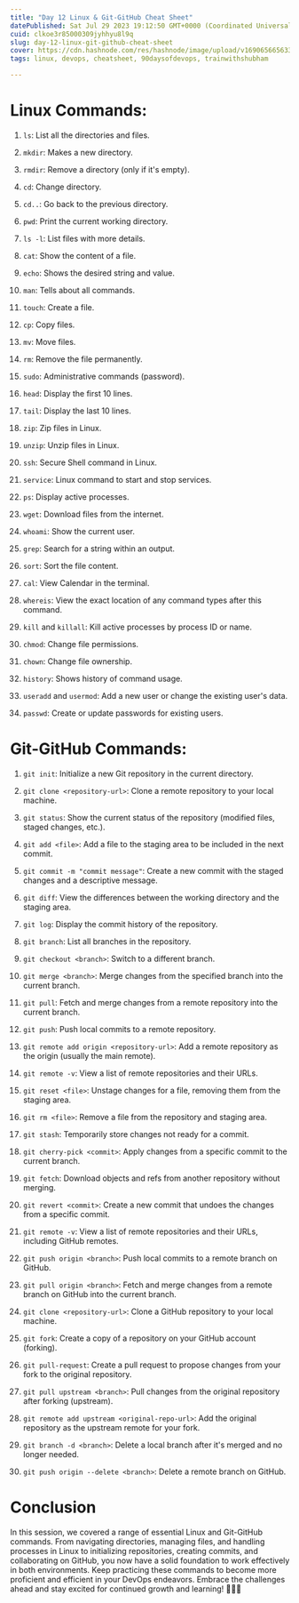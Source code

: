 ```yaml
---
title: "Day 12 Linux & Git-GitHub Cheat Sheet"
datePublished: Sat Jul 29 2023 19:12:50 GMT+0000 (Coordinated Universal Time)
cuid: clkoe3r85000309jyhhyu8l9q
slug: day-12-linux-git-github-cheat-sheet
cover: https://cdn.hashnode.com/res/hashnode/image/upload/v1690656656333/df313450-567c-4582-a343-4c7a264cc910.jpeg
tags: linux, devops, cheatsheet, 90daysofdevops, trainwithshubham

---
```


# Linux Commands:

1. `ls`: List all the directories and files.
    
2. `mkdir`: Makes a new directory.
    
3. `rmdir`: Remove a directory (only if it's empty).
    
4. `cd`: Change directory.
    
5. `cd..`: Go back to the previous directory.
    
6. `pwd`: Print the current working directory.
    
7. `ls -l`: List files with more details.
    
8. `cat`: Show the content of a file.
    
9. `echo`: Shows the desired string and value.
    
10. `man`: Tells about all commands.
    
11. `touch`: Create a file.
    
12. `cp`: Copy files.
    
13. `mv`: Move files.
    
14. `rm`: Remove the file permanently.
    
15. `sudo`: Administrative commands (password).
    
16. `head`: Display the first 10 lines.
    
17. `tail`: Display the last 10 lines.
    
18. `zip`: Zip files in Linux.
    
19. `unzip`: Unzip files in Linux.
    
20. `ssh`: Secure Shell command in Linux.
    
21. `service`: Linux command to start and stop services.
    
22. `ps`: Display active processes.
    
23. `wget`: Download files from the internet.
    
24. `whoami`: Show the current user.
    
25. `grep`: Search for a string within an output.
    
26. `sort`: Sort the file content.
    
27. `cal`: View Calendar in the terminal.
    
28. `whereis`: View the exact location of any command types after this command.
    
29. `kill` and `killall`: Kill active processes by process ID or name.
    
30. `chmod`: Change file permissions.
    
31. `chown`: Change file ownership.
    
32. `history`: Shows history of command usage.
    
33. `useradd` and `usermod`: Add a new user or change the existing user's data.
    
34. `passwd`: Create or update passwords for existing users.
    

# Git-GitHub Commands:

1. `git init`: Initialize a new Git repository in the current directory.
    
2. `git clone <repository-url>`: Clone a remote repository to your local machine.
    
3. `git status`: Show the current status of the repository (modified files, staged changes, etc.).
    
4. `git add <file>`: Add a file to the staging area to be included in the next commit.
    
5. `git commit -m "commit message"`: Create a new commit with the staged changes and a descriptive message.
    
6. `git diff`: View the differences between the working directory and the staging area.
    
7. `git log`: Display the commit history of the repository.
    
8. `git branch`: List all branches in the repository.
    
9. `git checkout <branch>`: Switch to a different branch.
    
10. `git merge <branch>`: Merge changes from the specified branch into the current branch.
    
11. `git pull`: Fetch and merge changes from a remote repository into the current branch.
    
12. `git push`: Push local commits to a remote repository.
    
13. `git remote add origin <repository-url>`: Add a remote repository as the origin (usually the main remote).
    
14. `git remote -v`: View a list of remote repositories and their URLs.
    
15. `git reset <file>`: Unstage changes for a file, removing them from the staging area.
    
16. `git rm <file>`: Remove a file from the repository and staging area.
    
17. `git stash`: Temporarily store changes not ready for a commit.
    
18. `git cherry-pick <commit>`: Apply changes from a specific commit to the current branch.
    
19. `git fetch`: Download objects and refs from another repository without merging.
    
20. `git revert <commit>`: Create a new commit that undoes the changes from a specific commit.
    
21. `git remote -v`: View a list of remote repositories and their URLs, including GitHub remotes.
    
22. `git push origin <branch>`: Push local commits to a remote branch on GitHub.
    
23. `git pull origin <branch>`: Fetch and merge changes from a remote branch on GitHub into the current branch.
    
24. `git clone <repository-url>`: Clone a GitHub repository to your local machine.
    
25. `git fork`: Create a copy of a repository on your GitHub account (forking).
    
26. `git pull-request`: Create a pull request to propose changes from your fork to the original repository.
    
27. `git pull upstream <branch>`: Pull changes from the original repository after forking (upstream).
    
28. `git remote add upstream <original-repo-url>`: Add the original repository as the upstream remote for your fork.
    
29. `git branch -d <branch>`: Delete a local branch after it's merged and no longer needed.
    
30. `git push origin --delete <branch>`: Delete a remote branch on GitHub.
    

# Conclusion

In this session, we covered a range of essential Linux and Git-GitHub commands. From navigating directories, managing files, and handling processes in Linux to initializing repositories, creating commits, and collaborating on GitHub, you now have a solid foundation to work effectively in both environments. Keep practicing these commands to become more proficient and efficient in your DevOps endeavors. Embrace the challenges ahead and stay excited for continued growth and learning! 💪😊🚀
